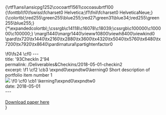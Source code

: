 {\rtf1\ansi\ansicpg1252\cocoartf1561\cocoasubrtf100
{\fonttbl\f0\fswiss\fcharset0 Helvetica;\f1\fnil\fcharset0 HelveticaNeue;}
{\colortbl;\red255\green255\blue255;\red27\green31\blue34;\red255\green255\blue255;}
{\*\expandedcolortbl;;\cssrgb\c14118\c16078\c18039;\cssrgb\c100000\c100000\c100000;}
\margl1440\margr1440\vieww10800\viewh8400\viewkind0
\pard\tx720\tx1440\tx2160\tx2880\tx3600\tx4320\tx5040\tx5760\tx6480\tx7200\tx7920\tx8640\pardirnatural\partightenfactor0

\f0\fs24 \cf0 ---\
title: \'93CheckIn 2\'94\
permalink: /Deliverables&Checkins/2018-05-01-checkin2\
excerpt: 
\f1 \cf2 \cb3 \expnd0\expndtw0\kerning0
Short description of portfolio item number 1<br/><img src='/images/20180501_181912.png'>
\f0 \cf0 \cb1 \kerning1\expnd0\expndtw0 \
date: 2018-05-01\
---\
\
[Download paper here](http://dirtywater.github.io/files/RequirmentsandSpecifications.pdf)\
}